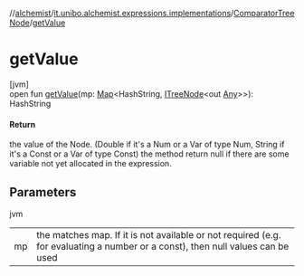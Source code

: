 //[alchemist](../../../index.md)/[it.unibo.alchemist.expressions.implementations](../index.md)/[ComparatorTreeNode](index.md)/[getValue](get-value.md)

# getValue

[jvm]\
open fun [getValue](get-value.md)(mp: [Map](https://docs.oracle.com/javase/8/docs/api/java/util/Map.html)<HashString, [ITreeNode](../../it.unibo.alchemist.expressions.interfaces/-i-tree-node/index.md)<out [Any](https://kotlinlang.org/api/latest/jvm/stdlib/kotlin/-any/index.html)>>): HashString

#### Return

the value of the Node. (Double if it's a Num or a Var of type Num, String if it's a Const or a Var of type Const) the method return null if there are some variable not yet allocated in the expression.

## Parameters

jvm

| | |
|---|---|
| mp | the matches map. If it is not available or not required (e.g. for evaluating a number or a const), then null values can be used |
